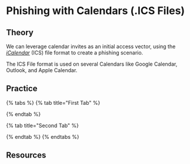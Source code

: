 # Phishing with Calendars (.ICS Files)

## Theory

We can leverage calendar invites as an initial access vector, using the [_iCalendar_](https://docs.fileformat.com/email/ics/) (ICS) file format to create a phishing scenario.

The ICS File format is used on several Calendars like Google Calendar, Outlook, and Apple Calendar.

## Practice

{% tabs %}
{% tab title="First Tab" %}

{% endtab %}

{% tab title="Second Tab" %}

{% endtab %}
{% endtabs %}

## Resources

